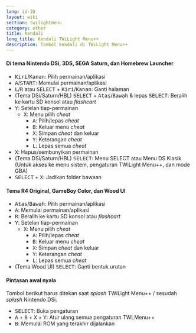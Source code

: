 ```yaml
---
lang: id-ID
layout: wiki
section: twilightmenu
category: other
title: Kendali
long_title: Kendali TWiLight Menu++
description: Tombol kendali di TWiLight Menu++
---
```


#### Di tema Nintendo DSi, 3DS, SEGA Saturn, dan Homebrew Launcher
- <kbd>Kiri</kbd>/<kbd>Kanan</kbd>: Pilih permainan/aplikasi
- <kbd class="face">A</kbd>/<kbd>START</kbd>: Memulai permainan/aplikasi
- <kbd class="l">L</kbd>/<kbd class="r">R</kbd> atau <kbd>SELECT</kbd> + <kbd>Kiri</kbd>/<kbd>Kanan</kbd>: Ganti halaman
- (Tema DSi/Saturn/HBL) <kbd>SELECT</kbd> + <kbd>Atas</kbd>/<kbd>Bawah</kbd> & lepas <kbd>SELECT</kbd>: Beralih ke kartu SD konsol atau *flashcart*
- <kbd class="face">Y</kbd>: Setelan tiap-permainan
    - <kbd class="face">X</kbd>: Menu pilih *cheat*
        - <kbd class="face">A</kbd>: Pilih/lepas *cheat*
        - <kbd class="face">B</kbd>: Keluar menu *cheat*
        - <kbd class="face">X</kbd>: Simpan *cheat* dan keluar
        - <kbd class="face">Y</kbd>: Keterangan *cheat*
        - <kbd class="l">L</kbd>: Lepas semua *cheat*
- <kbd class="face">X</kbd>: Hapus/sembunyikan permainan
- (Tema DSi/Saturn/HBL) <kbd>SELECT</kbd>: Menu SELECT atau Menu DS Klasik (Untuk akses ke menu sistem, pengaturan TWiLight Menu++, dan mode GBA)
- <kbd>SELECT</kbd> + <kbd class="face">X</kbd>: Jadikan folder bawaan

#### Tema R4 Original, GameBoy Color, dan Wood UI
- <kbd>Atas</kbd>/<kbd>Bawah</kbd>: Pilih permainan/aplikasi
- <kbd class="face">A</kbd>: Memulai permainan/aplikasi
- <kbd class="r">R</kbd>: Beralih ke kartu SD konsol atau *flashcart*
- <kbd class="face">Y</kbd>: Setelan tiap-permainan
    - <kbd class="face">X</kbd>: Menu pilih *cheat*
        - <kbd class="face">A</kbd>: Pilih/lepas *cheat*
        - <kbd class="face">B</kbd>: Keluar menu *cheat*
        - <kbd class="face">X</kbd>: Simpan *cheat* dan keluar
        - <kbd class="face">Y</kbd>: Keterangan *cheat*
        - <kbd class="l">L</kbd>: Lepas semua *cheat*
- (Tema Wood UI) <kbd>SELECT</kbd>: Ganti bentuk urutan

#### Pintasan awal nyala
Tombol berikut harus ditekan saat *splash* TWiLight Menu++ / sesudah *splash* Nintendo DSi.

- <kbd>SELECT</kbd>: Buka pengaturan
- <kbd class="face">A</kbd> + <kbd class="face">B</kbd> + <kbd class="face">X</kbd> + <kbd class="face">Y</kbd>: Atur ulang semua pengaturan TWLMenu++
- <kbd class="face">B</kbd>: Memulai ROM yang terakhir dijalankan
